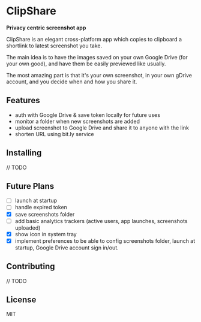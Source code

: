 # ClipShare

**Privacy centric screenshot app**

ClipShare is an elegant cross-platform app which copies to clipboard a shortlink to latest screenshot you take.

The main idea is to have the images saved on your own Google Drive (for your own good), and have them be easily previewed like usually.

The most amazing part is that it's your own screenshot, in your own gDrive account, and you decide when and how you share it.

## Features

* auth with Google Drive & save token locally for future uses
* monitor a folder when new screenshots are added
* upload screenshot to Google Drive and share it to anyone with the link
* shorten URL using bit.ly service

## Installing

// TODO

## Future Plans

- [ ] launch at startup
- [ ] handle expired token 
- [x] save screenshots folder
- [ ] add basic analytics trackers (active users, app launches, screenshots uploaded)
- [x] show icon in system tray
- [x] implement preferences to be able to config screenshots folder, launch at startup, Google Drive account sign in/out.

## Contributing

// TODO

## License

MIT
